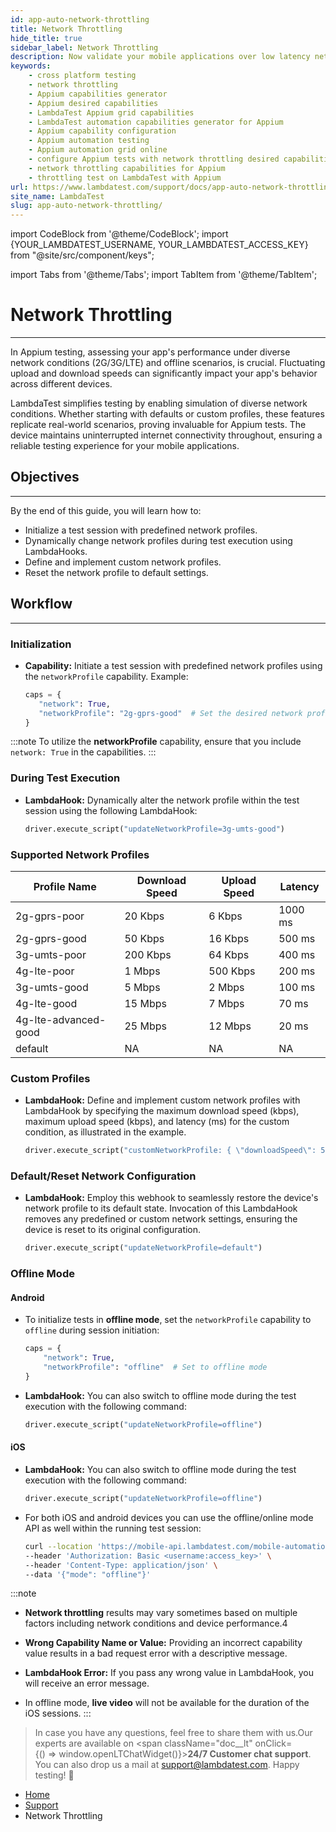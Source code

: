 ```yaml
---
id: app-auto-network-throttling
title: Network Throttling 
hide_title: true
sidebar_label: Network Throttling
description: Now validate your mobile applications over low latency networks (2G/3G/LTE) or in offline mode with varying upload and download speeds. LambdaTest empowers you to simulate these mobile network conditions through its desired capabilities, ensuring comprehensive testing of your mobile applications.
keywords:
    - cross platform testing
    - network throttling
    - Appium capabilities generator
    - Appium desired capabilities
    - LambdaTest Appium grid capabilities
    - LambdaTest automation capabilities generator for Appium
    - Appium capability configuration
    - Appium automation testing
    - Appium automation grid online
    - configure Appium tests with network throttling desired capabilities
    - network throttling capabilities for Appium
    - throttling test on LambdaTest with Appium
url: https://www.lambdatest.com/support/docs/app-auto-network-throttling/
site_name: LambdaTest
slug: app-auto-network-throttling/
---
```

import CodeBlock from '@theme/CodeBlock';
import {YOUR_LAMBDATEST_USERNAME, YOUR_LAMBDATEST_ACCESS_KEY} from "@site/src/component/keys";

import Tabs from '@theme/Tabs';
import TabItem from '@theme/TabItem';

<script type="application/ld+json"
      dangerouslySetInnerHTML={{ __html: JSON.stringify({
       "@context": "https://schema.org",
        "@type": "BreadcrumbList",
        "itemListElement": [{
          "@type": "ListItem",
          "position": 1,
          "name": "LambdaTest",
          "item": "https://www.lambdatest.com"
        },{
          "@type": "ListItem",
          "position": 2,
          "name": "Support",
          "item": "https://www.lambdatest.com/support/docs/"
        },{
          "@type": "ListItem",
          "position": 3,
          "name": "Network Throttling",
          "item": "https://www.lambdatest.com/support/docs/app-auto-network-throttling/"
        }]
      })
    }}
></script>

# Network Throttling

***
In Appium testing, assessing your app's performance under diverse network conditions (2G/3G/LTE) and offline scenarios, is crucial. Fluctuating upload and download speeds can significantly impact your app's behavior across different devices.

LambdaTest simplifies testing by enabling simulation of diverse network conditions. Whether starting with defaults or custom profiles, these features replicate real-world scenarios, proving invaluable for Appium tests. The device maintains uninterrupted internet connectivity throughout, ensuring a reliable testing experience for your mobile applications.

## Objectives
----

By the end of this guide, you will learn how to:
- Initialize a test session with predefined network profiles.
- Dynamically change network profiles during test execution using LambdaHooks.
- Define and implement custom network profiles.
- Reset the network profile to default settings.

## Workflow
----
### Initialization

- **Capability:** Initiate a test session with predefined network profiles using the `networkProfile` capability. Example:
     ```python
     caps = {
        "network": True,
        "networkProfile": "2g-gprs-good"  # Set the desired network profile
    }
    ```

:::note
To utilize the **networkProfile** capability, ensure that you include `network: True` in the capabilities.
:::  

### During Test Execution

- **LambdaHook:** Dynamically alter the network profile within the test session using the following LambdaHook:
    ```python
    driver.execute_script("updateNetworkProfile=3g-umts-good")
    ```

### Supported Network Profiles

| Profile Name             | Download Speed | Upload Speed | Latency |
|--------------------------|-----------------|--------------|---------|
| 2g-gprs-poor             | 20 Kbps         | 6 Kbps       | 1000 ms |
| 2g-gprs-good             | 50 Kbps         | 16 Kbps      | 500 ms  |
| 3g-umts-poor             | 200 Kbps        | 64 Kbps      | 400 ms  |
| 4g-lte-poor              | 1 Mbps          | 500 Kbps     | 200 ms  |
| 3g-umts-good             | 5 Mbps          | 2 Mbps       | 100 ms  |
| 4g-lte-good              | 15 Mbps         | 7 Mbps       | 70 ms   |
| 4g-lte-advanced-good     | 25 Mbps         | 12 Mbps      | 20 ms   |
| default                  | NA             | NA           | NA      |


### Custom Profiles

- **LambdaHook:** Define and implement custom network profiles with LambdaHook by specifying the maximum download speed (kbps), maximum upload speed (kbps), and latency (ms) for the custom condition, as illustrated in the example.
    ```python
    driver.execute_script("customNetworkProfile: { \"downloadSpeed\": 500, \"uploadSpeed\" : 250, \"latency\": 100 }" )
    ```

### Default/Reset Network Configuration

- **LambdaHook:** Employ this webhook to seamlessly restore the device's network profile to its default state. Invocation of this LambdaHook removes any predefined or custom network settings, ensuring the device is reset to its original configuration.
    ```python
    driver.execute_script("updateNetworkProfile=default")
    ```

### Offline Mode

#### Android

- To initialize tests in **offline mode**, set the `networkProfile` capability to `offline` during session initiation:
    ```python
    caps = {
        "network": True,
        "networkProfile": "offline"  # Set to offline mode
    }
    ```

- **LambdaHook:** You can also switch to offline mode during the test execution with the following command:
    ```python
    driver.execute_script("updateNetworkProfile=offline")
    ```

#### iOS


- **LambdaHook:** You can also switch to offline mode during the test execution with the following command:
    ```python
    driver.execute_script("updateNetworkProfile=offline")
    ```

- For both iOS and android devices you can use the offline/online mode API as well within the running test session:

    ```bash
    curl --location 'https://mobile-api.lambdatest.com/mobile-automation/api/v1/sessions/<session-id>/update_network' \
    --header 'Authorization: Basic <username:access_key>' \
    --header 'Content-Type: application/json' \
    --data '{"mode": "offline"}'
    ```


:::note
- **Network throttling** results may vary sometimes based on multiple factors including network conditions and device performance.4

- **Wrong Capability Name or Value:** Providing an incorrect capability value results in a bad request error with a descriptive message.

- **LambdaHook Error:** If you pass any wrong value in LambdaHook, you will receive an error message.

- In offline mode, **live video** will not be available for the duration of the iOS sessions.
:::

> In case you have any questions, feel free to share them with us.Our experts are available on <span className="doc__lt" onClick={() => window.openLTChatWidget()}>**24/7 Customer chat support**</span>. You can also drop us a mail at support@lambdatest.com. Happy testing! 🙂

<nav aria-label="breadcrumbs">
  <ul className="breadcrumbs">
    <li className="breadcrumbs__item">
      <a className="breadcrumbs__link" href="https://www.lambdatest.com">
        Home
      </a>
    </li>
    <li className="breadcrumbs__item">
      <a className="breadcrumbs__link" target="_self" href="https://www.lambdatest.com/support/docs/">
        Support
      </a>
    </li>
    <li className="breadcrumbs__item breadcrumbs__item--active">
      <span className="breadcrumbs__link">
        Network Throttling
      </span>
    </li>
  </ul>
</nav>